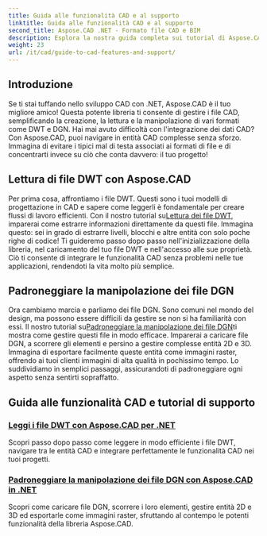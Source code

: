```yaml
---
title: Guida alle funzionalità CAD e al supporto
linktitle: Guida alle funzionalità CAD e al supporto
second_title: Aspose.CAD .NET - Formato file CAD e BIM
description: Esplora la nostra guida completa sui tutorial di Aspose.CAD per .NET, perfetta per gli sviluppatori che desiderano migliorare il proprio software con funzionalità CAD.
weight: 23
url: /it/cad/guide-to-cad-features-and-support/
---
```

## Introduzione

Se ti stai tuffando nello sviluppo CAD con .NET, Aspose.CAD è il tuo migliore amico! Questa potente libreria ti consente di gestire i file CAD, semplificando la creazione, la lettura e la manipolazione di vari formati come DWT e DGN. Hai mai avuto difficoltà con l'integrazione dei dati CAD? Con Aspose.CAD, puoi navigare in entità CAD complesse senza sforzo. Immagina di evitare i tipici mal di testa associati ai formati di file e di concentrarti invece su ciò che conta davvero: il tuo progetto!

## Lettura di file DWT con Aspose.CAD

Per prima cosa, affrontiamo i file DWT. Questi sono i tuoi modelli di progettazione in CAD e sapere come leggerli è fondamentale per creare flussi di lavoro efficienti. Con il nostro tutorial su[Lettura dei file DWT](./read-dwt-files/), imparerai come estrarre informazioni direttamente da questi file. Immagina questo: sei in grado di estrarre livelli, blocchi e altre entità con solo poche righe di codice! Ti guideremo passo dopo passo nell'inizializzazione della libreria, nel caricamento del tuo file DWT e nell'accesso alle sue proprietà. Ciò ti consente di integrare le funzionalità CAD senza problemi nelle tue applicazioni, rendendoti la vita molto più semplice.

## Padroneggiare la manipolazione dei file DGN

 Ora cambiamo marcia e parliamo dei file DGN. Sono comuni nel mondo del design, ma possono essere difficili da gestire se non si ha familiarità con essi. Il nostro tutorial su[Padroneggiare la manipolazione dei file DGN](./mastering-dgn-file-manipulation/)ti mostra come gestire questi file in modo efficace. Imparerai a caricare file DGN, a scorrere gli elementi e persino a gestire complesse entità 2D e 3D. Immagina di esportare facilmente queste entità come immagini raster, offrendo ai tuoi clienti immagini di alta qualità in pochissimo tempo. Lo suddividiamo in semplici passaggi, assicurandoti di padroneggiare ogni aspetto senza sentirti sopraffatto.

## Guida alle funzionalità CAD e tutorial di supporto
### [Leggi i file DWT con Aspose.CAD per .NET](./read-dwt-files/)
Scopri passo dopo passo come leggere in modo efficiente i file DWT, navigare tra le entità CAD e integrare perfettamente le funzionalità CAD nei tuoi progetti.
### [Padroneggiare la manipolazione dei file DGN con Aspose.CAD in .NET](./mastering-dgn-file-manipulation/)
Scopri come caricare file DGN, scorrere i loro elementi, gestire entità 2D e 3D ed esportarle come immagini raster, sfruttando al contempo le potenti funzionalità della libreria Aspose.CAD.